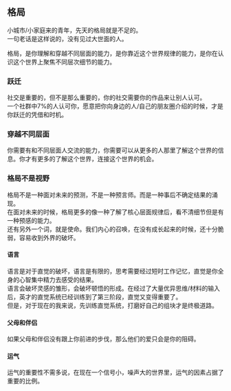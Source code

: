 ## 格局

小城市/小家庭来的青年，先天的格局就是不足的。  
一句老话是这样说的，没有见过大世面的人。  

格局，是你理解和穿越不同层面的能力，是你靠近这个世界规律的能力，是你在认识这个世界上聚焦不同层次细节的能力。  

### 跃迁

社交是重要的，但不是那么重要的，你的社交需要你的作品来让别人认可。  
一个社群中7%的人认可你，愿意把你向身边的人/自己的朋友圈介绍的时候，才是你跃迁的凭借和时机。  

### 穿越不同层面

你需要有和不同层面人交流的能力，你需要可以从更多的人那里了解这个世界的信息。你才有更多的了解这个世界，连接这个世界的机会。  

### 格局不是视野

格局不是一种面对未来的预测，不是一种预言师。而是一种事后不确定结果的涌现。  
在面对未来的时候，格局更多的像一种了解了核心层面规律后，看不清细节但是有一种预感的能力。  
还有另外一个词，就是使命。我们内心的召唤，在没有成长起来的时候，还十分脆弱，容易收到外界的破坏。

#### 语言

语言是对于直觉的破坏，语言是有限的，思考需要经过短时工作记忆，直觉是你全身的心智集中精力去感受的结果。  
语言会破坏灵感的雏形，会破坏顿悟的形成。在经过了大量优异思维/材料的输入后，英才的直觉系统已经训练到了第三阶段，直觉又变得重要了。  
但是，对于现在的我来说，先训练直觉系统，打磨好自己的组块才是终极道路。  

#### 父母和伴侣

如果父母和伴侣没有跟上你前进的步伐，那么他们的爱只会是你的阻碍。

#### 运气

运气的重要性不需多说，在现在一个信号小，噪声大的世界里，运气的因素占据了重要的比例。 

